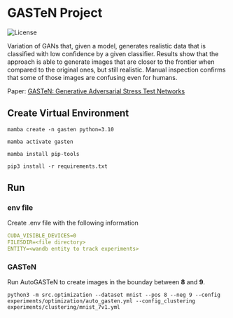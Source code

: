 # GASTeN Project

![License](https://img.shields.io/static/v1?label=license&message=CC-BY-NC-ND-4.0&color=green)

Variation of GANs that, given a model, generates realistic data that is classiﬁed with low conﬁdence by a given classiﬁer. Results show that the approach is able to generate images that are closer to the frontier when compared to the original ones, but still realistic. Manual inspection conﬁrms that some of those images are confusing even for humans.

Paper: [GASTeN: Generative Adversarial Stress Test Networks](https://link.springer.com/epdf/10.1007/978-3-031-30047-9_8?sharing_token=XGbq9zmVBDFAEaM4r1AAp_e4RwlQNchNByi7wbcMAY55SAL6inraGCkI72KOuzssTzewKWv51v_1pft7j7WJRbiAzL0vaTmG2vf4gs1QhnZ3lV72H7zSKLWQESXZjq5-1pg77WEnt2EHZaN2b51chvHsO6TW3tiGXSVhUgy87Ts%3D)

## Create Virtual Environment

```ssh
mamba create -n gasten python=3.10

mamba activate gasten

mamba install pip-tools

pip3 install -r requirements.txt
```

## Run

### env file

Create .env file with the following information
```yaml
CUDA_VISIBLE_DEVICES=0
FILESDIR=<file directory>
ENTITY=<wandb entity to track experiments>
```

### GASTeN

Run AutoGASTeN to create images in the bounday between **8** and **9**.
 
`python3 -m src.optimization --dataset mnist --pos 8 --neg 9 --config experiments/optimization/auto_gasten.yml --config_clustering experiments/clustering/mnist_7v1.yml`
